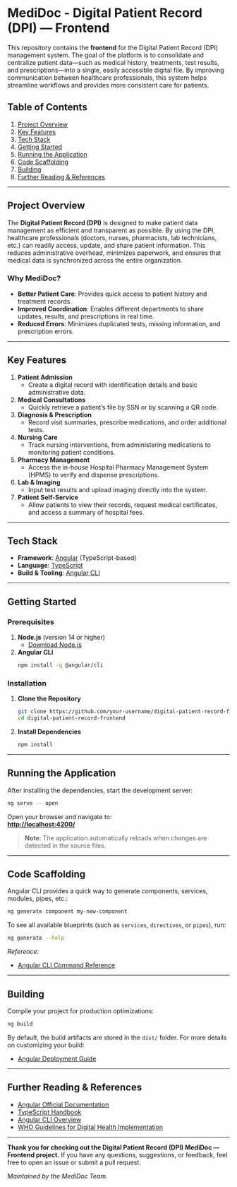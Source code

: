 # MediDoc - Digital Patient Record (DPI) — Frontend

This repository contains the **frontend** for the Digital Patient Record (DPI) management system. The goal of the platform is to consolidate and centralize patient data—such as medical history, treatments, test results, and prescriptions—into a single, easily accessible digital file. By improving communication between healthcare professionals, this system helps streamline workflows and provides more consistent care for patients.

## Table of Contents
1. [Project Overview](#project-overview)  
2. [Key Features](#key-features)  
3. [Tech Stack](#tech-stack)  
4. [Getting Started](#getting-started)  
5. [Running the Application](#running-the-application)  
6. [Code Scaffolding](#code-scaffolding)  
7. [Building](#building)  
8. [Further Reading & References](#further-reading--references)  

---

## Project Overview

The **Digital Patient Record (DPI)** is designed to make patient data management as efficient and transparent as possible. By using the DPI, healthcare professionals (doctors, nurses, pharmacists, lab technicians, etc.) can readily access, update, and share patient information. This reduces administrative overhead, minimizes paperwork, and ensures that medical data is synchronized across the entire organization.

### Why MediDoc?
- **Better Patient Care**: Provides quick access to patient history and treatment records.
- **Improved Coordination**: Enables different departments to share updates, results, and prescriptions in real time.
- **Reduced Errors**: Minimizes duplicated tests, missing information, and prescription errors.
  

---

## Key Features

1. **Patient Admission**  
   - Create a digital record with identification details and basic administrative data.
2. **Medical Consultations**  
   - Quickly retrieve a patient’s file by SSN or by scanning a QR code.
3. **Diagnosis & Prescription**  
   - Record visit summaries, prescribe medications, and order additional tests.
4. **Nursing Care**  
   - Track nursing interventions, from administering medications to monitoring patient conditions.
5. **Pharmacy Management**  
   - Access the in-house Hospital Pharmacy Management System (HPMS) to verify and dispense prescriptions.
6. **Lab & Imaging**  
   - Input test results and upload imaging directly into the system.
7. **Patient Self-Service**  
   - Allow patients to view their records, request medical certificates, and access a summary of hospital fees.

---

## Tech Stack

- **Framework**: [Angular](https://angular.io/) (TypeScript-based)
- **Language**: [TypeScript](https://www.typescriptlang.org/)
- **Build & Tooling**: [Angular CLI](https://angular.dev/tools/cli)

---

## Getting Started

### Prerequisites
1. **Node.js** (version 14 or higher)  
   - [Download Node.js](https://nodejs.org/en/download/)
2. **Angular CLI**  
   ```bash
   npm install -g @angular/cli
   ```

### Installation
1. **Clone the Repository**  
   ```bash
   git clone https://github.com/your-username/digital-patient-record-frontend.git
   cd digital-patient-record-frontend
   ```
2. **Install Dependencies**  
   ```bash
   npm install
   ```

---

## Running the Application

After installing the dependencies, start the development server:
```bash
ng serve -- open
```
Open your browser and navigate to:  
**[http://localhost:4200/](http://localhost:4200/)**

> **Note**: The application automatically reloads when changes are detected in the source files.

---

## Code Scaffolding

Angular CLI provides a quick way to generate components, services, modules, pipes, etc.:

```bash
ng generate component my-new-component
```

To see all available blueprints (such as `services`, `directives`, or `pipes`), run:
```bash
ng generate --help
```

*Reference:*  
- [Angular CLI Command Reference](https://angular.dev/cli)

---

## Building

Compile your project for production optimizations:

```bash
ng build
```
By default, the build artifacts are stored in the `dist/` folder. For more details on customizing your build:
- [Angular Deployment Guide](https://angular.io/guide/deployment)


---

## Further Reading & References

- [Angular Official Documentation](https://angular.io/docs)  
- [TypeScript Handbook](https://www.typescriptlang.org/docs/handbook/intro.html)  
- [Angular CLI Overview](https://angular.dev/tools/cli)  
- [WHO Guidelines for Digital Health Implementation](https://www.who.int/publications/i/item/9789240029202)

---

**Thank you for checking out the Digital Patient Record (DPI) MediDoc — Frontend project.** If you have any questions, suggestions, or feedback, feel free to open an issue or submit a pull request.  

*Maintained by the MediDoc Team.*
